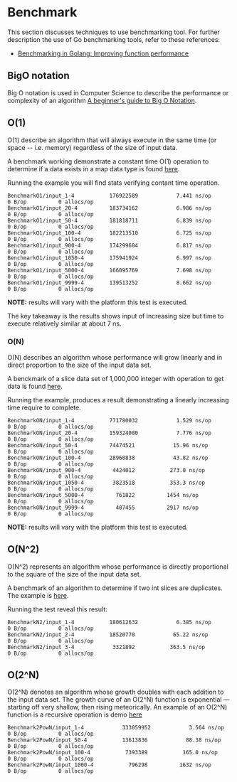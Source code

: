 # Benchmark

This section discusses techniques to use benchmarking tool. For further description the use of Go benchmarking tools, refer to these references:

* [Benchmarking in Golang: Improving function performance](https://blog.logrocket.com/benchmarking-golang-improve-function-performance/)

## BigO notation

Big O notation is used in Computer Science to describe the performance or complexity of an algorithm [A beginner's guide to Big O Notation](https://rob-bell.net/2009/06/a-beginners-guide-to-big-o-notation).

## O(1)

O(1) describe an algorithm that will always execute in the same time (or space -- i.e. memory) regardless of the size of input data. 

A benchmark working demonstrate a constant time O(1) operation to determine if a data exists in a map data type is found [here](../example/benchmark/benchmark_test.go).

Running the example you will find stats verifying contant time operation.

```
BenchmarkO1/input_1-4         	176922589	         7.441 ns/op	       0 B/op	       0 allocs/op
BenchmarkO1/input_20-4        	183734162	         6.986 ns/op	       0 B/op	       0 allocs/op
BenchmarkO1/input_50-4        	181818711	         6.839 ns/op	       0 B/op	       0 allocs/op
BenchmarkO1/input_100-4       	182213510	         6.725 ns/op	       0 B/op	       0 allocs/op
BenchmarkO1/input_900-4       	174299604	         6.817 ns/op	       0 B/op	       0 allocs/op
BenchmarkO1/input_1050-4      	175941924	         6.997 ns/op	       0 B/op	       0 allocs/op
BenchmarkO1/input_5000-4      	166095769	         7.698 ns/op	       0 B/op	       0 allocs/op
BenchmarkO1/input_9999-4      	139513252	         8.662 ns/op	       0 B/op	       0 allocs/op
```

**NOTE:** results will vary with the platform this test is executed.

The key takeaway is the results shows input of increasing size but time to execute relatively similar at about 7 ns.

### O(N)

O(N) describes an algorithm whose performance will grow linearly and in direct proportion to the size of the input data set. 

A benckmark of a slice data set of 1,000,000 integer with operation to get data is found [here](../example/benchmark/bigo/bigo_test.go).

Running the example, produces a result demonstrating a linearly increasing time require to complete.

```
BenchmarkON/input_1-4         	771780032	         1.529 ns/op	   0 B/op	       0 allocs/op
BenchmarkON/input_20-4        	159324080	         7.776 ns/op	   0 B/op	       0 allocs/op
BenchmarkON/input_50-4        	74474521	        15.96 ns/op	       0 B/op	       0 allocs/op
BenchmarkON/input_100-4       	28960838	        43.82 ns/op	       0 B/op	       0 allocs/op
BenchmarkON/input_900-4       	 4424012	       273.0 ns/op	       0 B/op	       0 allocs/op
BenchmarkON/input_1050-4      	 3823518	       353.3 ns/op	       0 B/op	       0 allocs/op
BenchmarkON/input_5000-4      	  761822	      1454 ns/op	       0 B/op	       0 allocs/op
BenchmarkON/input_9999-4      	  407455	      2917 ns/op	       0 B/op	       0 allocs/op
```

**NOTE:** results will vary with the platform this test is executed.

## O(N^2)

O(N^2) represents an algorithm whose performance is directly proportional to the square of the size of the input data set. 

A benchmark of an algorithm to determine if two int slices are duplicates. The example is [here](../example/benchmark/bigo/bigo_test.go).

Running the test reveal this result:

```
BenchmarkN2/input_1-4         	180612632	         6.385 ns/op	   0 B/op	       0 allocs/op
BenchmarkN2/input_2-4         	18520770	        65.22 ns/op	       0 B/op	       0 allocs/op
BenchmarkN2/input_3-4         	 3321892	       363.5 ns/op	       0 B/op	       0 allocs/op
```

## O(2^N)

O(2^N) denotes an algorithm whose growth doubles with each addition to the input data set. The growth curve of an O(2^N) function is exponential — starting off very shallow, then rising meteorically. An example of an O(2^N) function is a recursive operation is demo [here](../example/benchmark/bigo/bigo_test.go)

```
Benchmark2PowN/input_1-4         	333059952	         3.564 ns/op	   0 B/op	       0 allocs/op
Benchmark2PowN/input_50-4        	13613836	        88.38 ns/op	       0 B/op	       0 allocs/op
Benchmark2PowN/input_100-4       	 7393389	       165.0 ns/op	       0 B/op	       0 allocs/op
Benchmark2PowN/input_1000-4      	  796298	      1632 ns/op	       0 B/op	       0 allocs/op
```